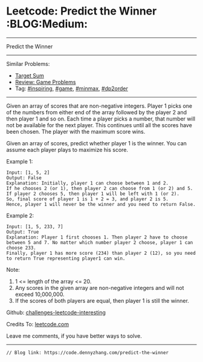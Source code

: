 
# Leetcode: Predict the Winner     :BLOG:Medium:

---

Predict the Winner  

---

Similar Problems:  

-   [Target Sum](https://code.dennyzhang.com/target-sum)
-   [Review: Game Problems](https://code.dennyzhang.com/review-game)
-   Tag: [#inspiring](https://code.dennyzhang.com/tag/inspiring), [#game](https://code.dennyzhang.com/tag/game), [#minmax](https://code.dennyzhang.com/tag/minmax), [#dp2order](https://code.dennyzhang.com/tag/dp2order)

---

Given an array of scores that are non-negative integers. Player 1 picks one of the numbers from either end of the array followed by the player 2 and then player 1 and so on. Each time a player picks a number, that number will not be available for the next player. This continues until all the scores have been chosen. The player with the maximum score wins.  

Given an array of scores, predict whether player 1 is the winner. You can assume each player plays to maximize his score.  

Example 1:  

    Input: [1, 5, 2]
    Output: False
    Explanation: Initially, player 1 can choose between 1 and 2. 
    If he chooses 2 (or 1), then player 2 can choose from 1 (or 2) and 5. If player 2 chooses 5, then player 1 will be left with 1 (or 2). 
    So, final score of player 1 is 1 + 2 = 3, and player 2 is 5. 
    Hence, player 1 will never be the winner and you need to return False.

Example 2:  

    Input: [1, 5, 233, 7]
    Output: True
    Explanation: Player 1 first chooses 1. Then player 2 have to choose between 5 and 7. No matter which number player 2 choose, player 1 can choose 233.
    Finally, player 1 has more score (234) than player 2 (12), so you need to return True representing player1 can win.

Note:  

1.  1 <= length of the array <= 20.
2.  Any scores in the given array are non-negative integers and will not exceed 10,000,000.
3.  If the scores of both players are equal, then player 1 is still the winner.

Github: [challenges-leetcode-interesting](https://github.com/DennyZhang/challenges-leetcode-interesting/tree/master/problems/predict-the-winner)  

Credits To: [leetcode.com](https://leetcode.com/problems/predict-the-winner/description/)  

Leave me comments, if you have better ways to solve.  

---

    // Blog link: https://code.dennyzhang.com/predict-the-winner

